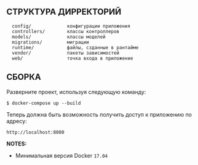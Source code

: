 СТРУКТУРА ДИРРЕКТОРИЙ
-------------------

      config/             конфигурации приложения
      controllers/        классы контроллеров
      models/             классы моделей
      migrations/         миграции
      runtime/            файлы, сзданные в рантайме
      vendor/             пакеты зависимостей
      web/                точка входа в приложение

СБОРКА
------------

Разверните проект, используя следующую команду:

~~~
$ docker-compose up --build
~~~

Теперь должна быть возможность получить доступ к приложению по адресу:

~~~
http://localhost:8000
~~~

**NOTES:**
- Минимальная версия Docker `17.04`